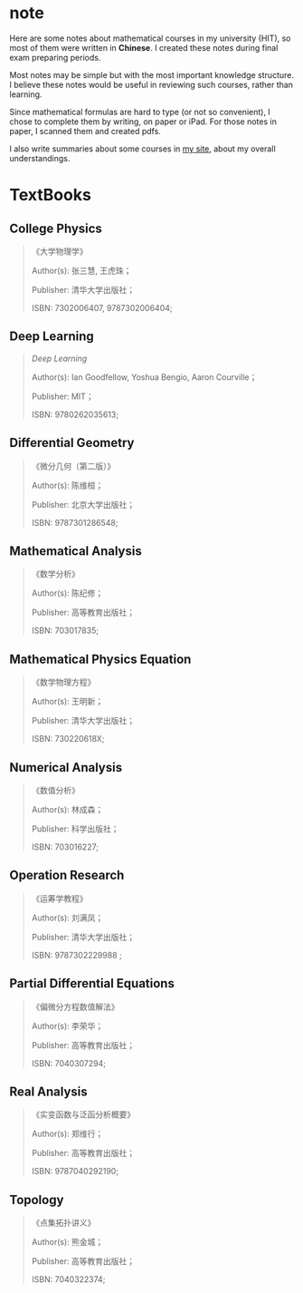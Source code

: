 # note
Here are some notes about mathematical courses in my university (HIT), so most of them were written in **Chinese**. I created these notes during final exam preparing periods. 

Most notes may be simple but with the most important knowledge structure. I believe these notes would be useful in reviewing such courses, rather than learning. 

Since mathematical formulas are hard to type (or not so convenient), I chose to complete them by writing, on paper or iPad. For those notes in paper, I scanned them and created pdfs. 

I also write summaries about some courses in [my site](https://github.com/chuanbohua/note.git), about my overall understandings. 



# TextBooks

## College Physics 

> 《大学物理学》
>
> Author(s): 张三慧, 王虎珠；
>
> Publisher: 清华大学出版社；
>
> ISBN: 7302006407, 9787302006404;

## Deep Learning

> *Deep Learning*
>
> Author(s): Ian Goodfellow, Yoshua Bengio, Aaron Courville；
>
> Publisher: MIT；
>
> ISBN: 9780262035613;

## Differential Geometry

> 《微分几何（第二版）》
>
> Author(s): 陈维桓；
>
> Publisher: 北京大学出版社；
>
> ISBN: 9787301286548;

## Mathematical Analysis

> 《数学分析》
>
> Author(s): 陈纪修；
>
> Publisher: 高等教育出版社；
>
> ISBN: 703017835;
>

## Mathematical Physics Equation

> 《数学物理方程》
>
> Author(s): 王明新；
>
> Publisher: 清华大学出版社；
>
> ISBN: 730220618X;
>

## Numerical Analysis

> 《数值分析》
>
> Author(s): 林成森；
>
> Publisher: 科学出版社；
>
> ISBN: 703016227;
>

## Operation Research

> 《运筹学教程》
>
> Author(s): 刘满凤；
>
> Publisher: 清华大学出版社；
>
> ISBN: 9787302229988 ;
>

## Partial Differential Equations

> 《偏微分方程数值解法》
>
> Author(s): 李荣华；
>
> Publisher: 高等教育出版社；
>
> ISBN: 7040307294;
>

## Real Analysis

> 《实变函数与泛函分析概要》
>
> Author(s): 郑维行；
>
> Publisher: 高等教育出版社；
>
> ISBN: 9787040292190;
>

## Topology

> 《点集拓扑讲义》
>
> Author(s): 熊金城；
>
> Publisher: 高等教育出版社；
>
> ISBN: 7040322374;